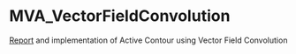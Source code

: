 MVA_VectorFieldConvolution
==========================


[Report](https://github.com/Al-th/MVA_Project_VectorFieldConvolution/blob/master/Report/Medical_Imaging_PAUMIER-THIS.pdf) and implementation of Active Contour using Vector Field Convolution
